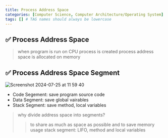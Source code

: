 ```yaml
---
title: Process Address Space
categories: [Computer Science, Computer Architecture/Operating System]
tags: [] # TAG names should always be lowercase
---
```


## ✅ Process Address Space

> when program is run on CPU
> process is created
> process address space is allocated on memory

## ✅ Process Address Space Segment

![Screenshot 2024-07-25 at 11 59 40](https://github.com/user-attachments/assets/e0354fb6-1645-48a3-8ba4-1cd0064a1193)

- Code Segement: save program source code
- Data Segment: save global vairables
- Stack Segment: save method, local variables

> why divide address space into segments?
>
> > to share as much as space as possible
> > and to save memory usage
> > stack segment: LIFO, method and local variables
